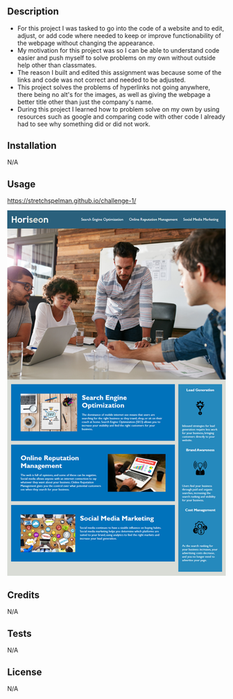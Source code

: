 # <Challenge-1>

## Description
- For this project I was tasked to go into the code of a website and to edit, adjust, or add code where needed to keep or improve functionability of the webpage without changing the appearance.
- My motivation for this project was so I can be able to understand code easier and push myself to solve problems on my own without outside help other than classmates.
- The reason I built and edited this assignment was because some of the links and code was not correct and needed to be adjusted.
- This project solves the problems of hyperlinks not going anywhere, there being no alt's for the images, as well as giving the webpage a better title other than just the company's name.
- During this project I learned how to problem solve on my own by using resources such as google and comparing code with other code I already had to see why something did or did not work.

## Installation
N/A

## Usage
https://stretchspelman.github.io/challenge-1/

![alt text](assets/images/01-html-css-git-homework-demo.png)

## Credits
N/A

## Tests
N/A

## License 
N/A
